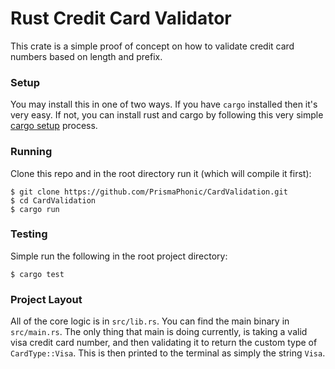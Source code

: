 # Rust Credit Card Validator

This crate is a simple proof of concept on how to validate credit card numbers
based on length and prefix.

### Setup

You may install this in one of two ways. If you have `cargo` installed then it's very easy. If
not, you can install rust and cargo by following this very simple [cargo setup](https://doc.rust-lang.org/cargo/getting-started/installation.html) process.

### Running

Clone this repo and in the root directory run it (which will compile it first):

```terminal
$ git clone https://github.com/PrismaPhonic/CardValidation.git
$ cd CardValidation
$ cargo run
```

### Testing

Simple run the following in the root project directory:

```terminal
$ cargo test
```

### Project Layout

All of the core logic is in `src/lib.rs`.  You can find the main binary in
`src/main.rs`.  The only thing that main is doing currently, is taking a valid
visa credit card number, and then validating it to return the custom type of
`CardType::Visa`.  This is then printed to the terminal as simply the string
`Visa`.  
